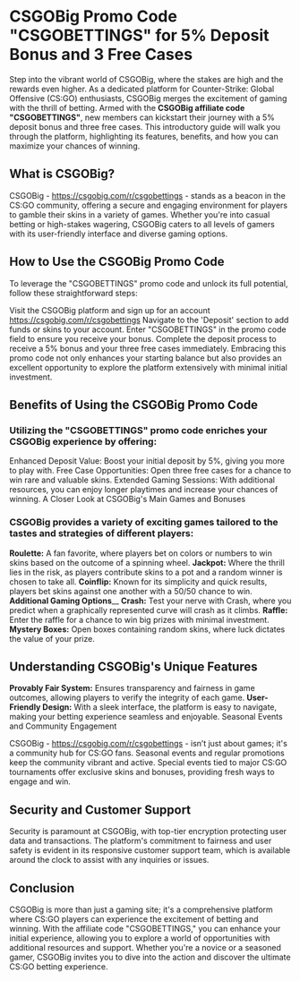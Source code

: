 # CSGOBig Promo Code "CSGOBETTINGS" for 5% Deposit Bonus and 3 Free Cases

Step into the vibrant world of CSGOBig, where the stakes are high and the rewards even higher. As a dedicated platform for Counter-Strike: Global Offensive (CS:GO) enthusiasts, CSGOBig merges the excitement of gaming with the thrill of betting. Armed with the **CSGOBig affiliate code "CSGOBETTINGS"**, new members can kickstart their journey with a 5% deposit bonus and three free cases. This introductory guide will walk you through the platform, highlighting its features, benefits, and how you can maximize your chances of winning.

<H2>What is CSGOBig?</H2>

CSGOBig - https://csgobig.com/r/csgobettings - stands as a beacon in the CS:GO community, offering a secure and engaging environment for players to gamble their skins in a variety of games. Whether you're into casual betting or high-stakes wagering, CSGOBig caters to all levels of gamers with its user-friendly interface and diverse gaming options.

<H2>How to Use the CSGOBig Promo Code</H2>

To leverage the "CSGOBETTINGS" promo code and unlock its full potential, follow these straightforward steps:

Visit the CSGOBig platform and sign up for an account https://csgobig.com/r/csgobettings 
Navigate to the 'Deposit' section to add funds or skins to your account.
Enter "CSGOBETTINGS" in the promo code field to ensure you receive your bonus.
Complete the deposit process to receive a 5% bonus and your three free cases immediately.
Embracing this promo code not only enhances your starting balance but also provides an excellent opportunity to explore the platform extensively with minimal initial investment.

<H2>Benefits of Using the CSGOBig Promo Code</H2>

<H3>Utilizing the "CSGOBETTINGS" promo code enriches your CSGOBig experience by offering:</H3>

Enhanced Deposit Value: Boost your initial deposit by 5%, giving you more to play with.
Free Case Opportunities: Open three free cases for a chance to win rare and valuable skins.
Extended Gaming Sessions: With additional resources, you can enjoy longer playtimes and increase your chances of winning.
A Closer Look at CSGOBig's Main Games and Bonuses

<H3>CSGOBig provides a variety of exciting games tailored to the tastes and strategies of different players:</H3>

**Roulette:** A fan favorite, where players bet on colors or numbers to win skins based on the outcome of a spinning wheel.
**Jackpot:** Where the thrill lies in the risk, as players contribute skins to a pot and a random winner is chosen to take all.
**Coinflip:** Known for its simplicity and quick results, players bet skins against one another with a 50/50 chance to win.
**Additional Gaming Options**__
**Crash:** Test your nerve with Crash, where you predict when a graphically represented curve will crash as it climbs.
**Raffle:** Enter the raffle for a chance to win big prizes with minimal investment.
**Mystery Boxes:** Open boxes containing random skins, where luck dictates the value of your prize.

<H2>Understanding CSGOBig's Unique Features</H2>

**Provably Fair System:** Ensures transparency and fairness in game outcomes, allowing players to verify the integrity of each game.
**User-Friendly Design:** With a sleek interface, the platform is easy to navigate, making your betting experience seamless and enjoyable.
Seasonal Events and Community Engagement

CSGOBig - https://csgobig.com/r/csgobettings - isn’t just about games; it's a community hub for CS:GO fans. Seasonal events and regular promotions keep the community vibrant and active. Special events tied to major CS:GO tournaments offer exclusive skins and bonuses, providing fresh ways to engage and win.

<H2>Security and Customer Support</H2>

Security is paramount at CSGOBig, with top-tier encryption protecting user data and transactions. The platform's commitment to fairness and user safety is evident in its responsive customer support team, which is available around the clock to assist with any inquiries or issues.

<H2>Conclusion</H2>

CSGOBig is more than just a gaming site; it's a comprehensive platform where CS:GO players can experience the excitement of betting and winning. With the affiliate code "CSGOBETTINGS," you can enhance your initial experience, allowing you to explore a world of opportunities with additional resources and support. Whether you're a novice or a seasoned gamer, CSGOBig invites you to dive into the action and discover the ultimate CS:GO betting experience.
